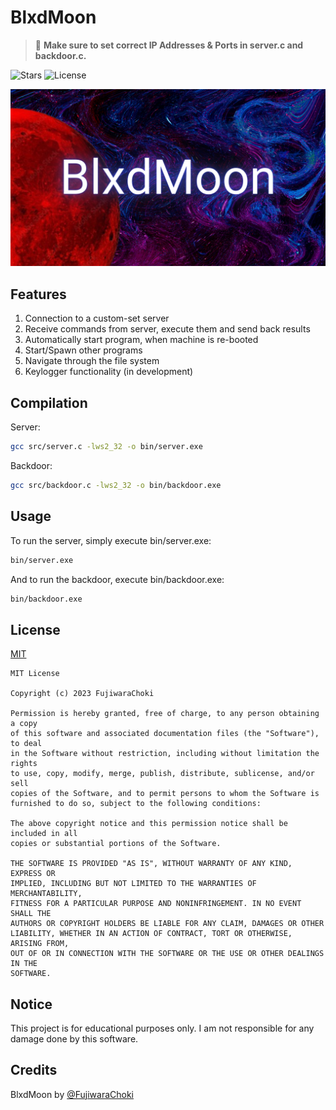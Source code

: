 # BlxdMoon

> 📌 **Make sure to set correct IP Addresses & Ports in server.c and backdoor.c.**

![Stars](https://img.shields.io/github/stars/FujiwaraChoki/BlxdMoon.svg)
![License](https://img.shields.io/github/license/FujiwaraChoki/BlxdMoon.svg)

[![BlxdMoon](repo/banner.png)](repo/banner.png)

## Features

1. Connection to a custom-set server
2. Receive commands from server, execute them and send back results
3. Automatically start program, when machine is re-booted
4. Start/Spawn other programs
5. Navigate through the file system
6. Keylogger functionality (in development)

## Compilation

Server:

```bash
gcc src/server.c -lws2_32 -o bin/server.exe
```

Backdoor:

```bash
gcc src/backdoor.c -lws2_32 -o bin/backdoor.exe
```

## Usage

To run the server, simply execute bin/server.exe:

```bash
bin/server.exe
```

And to run the backdoor, execute bin/backdoor.exe:

```bash
bin/backdoor.exe
```

## License

[MIT](LICENSE)

```
MIT License

Copyright (c) 2023 FujiwaraChoki

Permission is hereby granted, free of charge, to any person obtaining a copy
of this software and associated documentation files (the "Software"), to deal
in the Software without restriction, including without limitation the rights
to use, copy, modify, merge, publish, distribute, sublicense, and/or sell
copies of the Software, and to permit persons to whom the Software is
furnished to do so, subject to the following conditions:

The above copyright notice and this permission notice shall be included in all
copies or substantial portions of the Software.

THE SOFTWARE IS PROVIDED "AS IS", WITHOUT WARRANTY OF ANY KIND, EXPRESS OR
IMPLIED, INCLUDING BUT NOT LIMITED TO THE WARRANTIES OF MERCHANTABILITY,
FITNESS FOR A PARTICULAR PURPOSE AND NONINFRINGEMENT. IN NO EVENT SHALL THE
AUTHORS OR COPYRIGHT HOLDERS BE LIABLE FOR ANY CLAIM, DAMAGES OR OTHER
LIABILITY, WHETHER IN AN ACTION OF CONTRACT, TORT OR OTHERWISE, ARISING FROM,
OUT OF OR IN CONNECTION WITH THE SOFTWARE OR THE USE OR OTHER DEALINGS IN THE
SOFTWARE.
```

## Notice

This project is for educational purposes only. I am not responsible for any
damage done by this software.

## Credits

BlxdMoon by [@FujiwaraChoki](https://github.com/FujiwaraChoki)
